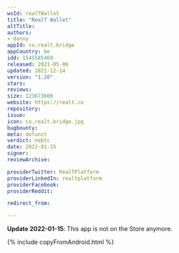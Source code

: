 ```yaml
---
wsId: realTWallet
title: "RealT Wallet"
altTitle: 
authors:
- danny
appId: co.realt.bridge
appCountry: be
idd: 1545585469
released: 2021-05-06
updated: 2021-12-14
version: "1.20"
stars: 
reviews: 
size: 123673600
website: https://realt.co
repository: 
issue: 
icon: co.realt.bridge.jpg
bugbounty: 
meta: defunct
verdict: nobtc
date: 2022-01-15
signer: 
reviewArchive:

providerTwitter: RealTPlatform
providerLinkedIn: realtplatform
providerFacebook: 
providerReddit: 

redirect_from:

---
```


**Update 2022-01-15**: This app is not on the Store anymore.

{% include copyFromAndroid.html %}
